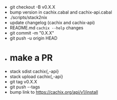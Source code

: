 - git checkout -B v0.X.X
- bump version in cachix.cabal and cachix-api.cabal
- ./scripts/stack2nix
- update changelog (cachix and cachix-api)
- README.md `cachix --help` changes
- git commit -m "0.X.X"
- git push -u origin HEAD
- # make a PR
- stack sdist cachix{,-api}
- stack upload cachix{,-api}
- git tag v0.X.X
- git push --tags 
- bump link to https://cachix.org/api/v1/install

